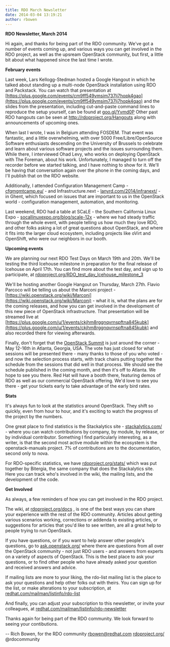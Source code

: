 ```yaml
---
title: RDO March Newsletter
date: 2014-03-04 13:19:21
author: rbowen
---
```


**RDO Newsletter, March 2014**

Hi again, and thanks for being part of the RDO community. We've got a number of events coming up, and various ways you can get involved in the RDO project, as well as the upsream OpenStack community, but first, a little bit about what happened since the last time I wrote.

**February events**

Last week, Lars Kellogg-Stedman hosted a Google Hangout in which he talked about standing up a multi-node OpenStack installation using RDO and Packstack. You can watch that presentation at  [https://plus.google.com/events/cm9ff549vmsim737lj7hopk4gao](https://plus.google.com/events/cm9ff549vmsim737lj7hopk4gao) and the slides from the presentation, including cut-and-paste command lines to reproduce the setup yourself, can be found at [goo.gl/Yvmd0P](http://goo.gl/Yvmd0P)  Other past RDO hangouts can be seen at http://rdoproject.org/Hangouts along with announcements of upcoming ones.

When last I wrote, I was in Belgium attending FOSDEM. That event was fantastic, and a little overwhelming, with over 5000 Free/Libre/OpenSource Software enthusiasts descending on the University of Brussels to celebrate and learn about various software projects and the issues surrounding them. While there, I interviewed Ohad Levy, who works on deploying OpenStack with The Foreman, about his work. Unfortunately, I managed to turn off the recorder before we started talking, and I have nothing to show for it. We'll be having that conversation again over the phone in the coming days, and I'll publish that on the RDO website.

Additionally, I attended Configuration Management Camp - [cfgmgmtcamp.eu/](http://cfgmgmtcamp.eu/) - and Infrastructure.next - [lanyrd.com/2014/infranext/](http://lanyrd.com/2014/infranext/) - in Ghent, which focused on issues that are important to us in the OpenStack world - configuration management, automation, and monitoring.

Last weekend, RDO had a table at SCaLE - the Southern California Linux Expo - [socallinuxexpo.org/blog/scale-12x](http://www.socallinuxexpo.org/blog/scale-12x) - where we had steady traffic through the whole event, with people telling us how much they love RDO, and other folks asking a lot of great questions about OpenStack, and where it fits into the larger cloud ecosystem, including projects like oVirt and OpenShift, who were our neighbors in our booth.

**Upcoming events**

We are planning our next RDO Test Days on March 19th and 20th. We'll be testing the third Icehouse milestone in preparation for the final release of Icehouse on April 17th. You can find more about the test day, and sign up to participate, at [rdoproject.org/RDO_test_day_Icehouse_milestone_3](http://rdoproject.org/RDO_test_day_Icehouse_milestone_3)

We'll be hosting another Google Hangout on Thursday, March 27th. Flavio Parcoco will be telling us about the Marconi project - [https://wiki.openstack.org/wiki/Marconi](https://wiki.openstack.org/wiki/Marconi) - what it is, what the plans are for the coming releases, and how you can get involved in the development of this new piece of OpenStack infrastructure. That presentation will be streamed live at [https://plus.google.com/u/1/events/ckjhm8rggnqvrnspftna845kubk](https://plus.google.com/u/1/events/ckjhm8rggnqvrnspftna845kubk) and also recorded there for viewing afterwards.

Finally, don't forget that the [OpenStack Summit](https://www.openstack.org/summit/openstack-summit-atlanta-2014/) is just around the corner - May 12-16th in Atlanta, Georgia, USA. The vote has just closed for what sessions will be presented there - many thanks to those of you who voted - and now the selection process starts, with track chairs putting together the schedule from the sessions that did well in that process. We should see the schedule published in the coming month, and then it's off to Atlanta. We hope to see you there. Red Hat will have a booth there, featuring demos of RDO as well as our commercial OpenStack offering. We'd love to see you there - get your tickets early to take advantage of the early bird rates.

**Stats**

It's always fun to look at the statistics around OpenStack. They shift so quickly, even from hour to hour, and it's exciting to watch the progress of the project by the numbers.

One great place to find statistics is the Stackalytics site - [stackalytics.com/](http://www.stackalytics.com/) - where you can watch contributions by company, by module, by release, or by individual contributor. Something I find particularly interesting, as a writer, is that the second most active module within the ecosystem is the openstack-manuals project. 7% of contributions are to the documentation, second only to nova.

For RDO-specific statistics, we have [rdoproject.org/stats/](http://rdoproject.org/stats/) which was put together by Bitergia, the same company that does the Stackalytics site. Here you can track who's involved in the wiki, the mailing lists, and the development of the code.

**Get Involved**

As always, a few reminders of how you can get involved in the RDO project.

The wiki, at [rdoproject.org/docs](http://rdoproject.org/documentation) , is one of the best ways you can share your experience with the rest of the RDO community. Articles about getting various scenarios working, corrections or addenda to existing articles, or suggestions for articles that you'd like to see written, are all a great help to people trying to run OpenStack.

If you have questions, or if you want to help answer other people's questions, go to [ask.openstack.org/](http://ask.openstack.org/) where there are questions from all over the OpenStack community - not just RDO users - and answers from experts on a variety of aspects of OpenStack. This is the best place to ask your questions, or to find other people who have already asked your question and received answers and advice.

If mailing lists are more to your liking, the rdo-list mailing list is the place to ask your questions and help other folks out with theirs. You can sign up for the list, or make alterations to your subscription, at [redhat.com/mailman/listinfo/rdo-list](http://www.redhat.com/mailman/listinfo/rdo-list)

And finally, you can adjust your subscription to this newsletter, or invite your colleagues, at [redhat.com/mailman/listinfo/rdo-newsletter](http://www.redhat.com/mailman/listinfo/rdo-newsletter)

Thanks again for being part of the RDO community. We look forward to seeing your contibutions.

-- 
Rich Bowen, for the RDO community
rbowen@redhat.com
[rdoproject.org/](http://rdoproject.org/)
@rdocommunity

